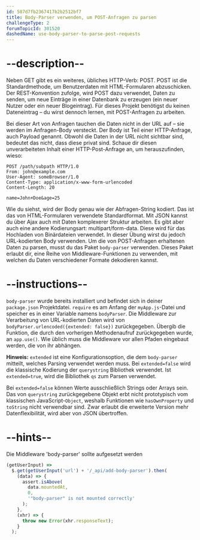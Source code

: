 ```yaml
---
id: 587d7fb2367417b2b2512bf7
title: Body-Parser verwenden, um POST-Anfragen zu parsen
challengeType: 2
forumTopicId: 301520
dashedName: use-body-parser-to-parse-post-requests
---
```


# --description--

Neben GET gibt es ein weiteres, übliches HTTP-Verb: POST. POST ist die Standardmethode, um Benutzerdaten mit HTML-Formularen abzuschicken. Der REST-Konvention zufolge, wird POST dazu verwendet, Daten zu senden, um neue Einträge in einer Datenbank zu erzeugen (ein neuer Nutzer oder ein neuer Blogeintrag). Für dieses Projekt benötigst du keinen Dateneintrag – du wirst dennoch lernen, mit POST-Anfragen zu arbeiten.

Bei dieser Art von Anfragen tauchen die Daten nicht in der URL auf – sie werden im Anfragen-Body versteckt. Der Body ist Teil einer HTTP-Anfrage, auch Payload genannt. Obwohl die Daten in der URL nicht sichtbar sind, bedeutet das nicht, dass diese privat sind. Schaue dir diesen unverarbeiteten Inhalt einer HTTP-Post-Anfrage an, um herauszufinden, wieso:

```http
POST /path/subpath HTTP/1.0
From: john@example.com
User-Agent: someBrowser/1.0
Content-Type: application/x-www-form-urlencoded
Content-Length: 20

name=John+Doe&age=25
```

Wie du siehst, wird der Body genau wie der Abfragen-String kodiert. Das ist das von HTML-Formularen verwendete Standardformat. Mit JSON kannst du über Ajax auch mit Daten komplexerer Struktur arbeiten. Es gibt aber auch eine andere Kodierungsart: multipart/form-data. Diese wird für das Hochladen von Binärdateien verwendet. In dieser Übung wirst du jedoch URL-kodierten Body verwenden. Um die von POST-Anfragen erhaltenen Daten zu parsen, musst du das Paket `body-parser` verwenden. Dieses Paket erlaubt dir, eine Reihe von Middleware-Funktionen zu verwenden, mit welchen du Daten verschiedener Formate dekodieren kannst.

# --instructions--

`body-parser` wurde bereits installiert und befindet sich in deiner `package.json` Projektdatei. `require` es am Anfang der `myApp.js`-Datei und speicher es in einer Variable namens `bodyParser`. Die Middleware zur Verarbeitung von URL-kodierten Daten wird von `bodyParser.urlencoded({extended: false})` zurückgegeben. Übergib die Funktion, die durch den vorherigen Methodenaufruf zurückgegeben wurde, an `app.use()`. Wie üblich muss die Middleware vor allen Pfaden eingebaut werden, die von ihr abhängen.

**Hinweis:** `extended` ist eine Konfigurationsoption, die dem `body-parser` mitteilt, welches Parsing verwendet werden muss. Bei `extended=false` wird die klassische Kodierung der `querystring` Bibliothek verwendet. Ist `extended=true`, wird die Bibliothek `qs` zum Parsen verwendet.

Bei `extended=false` können Werte ausschließlich Strings oder Arrays sein. Das von `querystring` zurückgegebene Objekt erbt nicht prototypisch vom klassischen JavaScript-`Object`, weshalb Funktionen wie `hasOwnProperty` und `toString` nicht verwendbar sind. Zwar erlaubt die erweiterte Version mehr Datenflexibilität, wird aber von JSON übertroffen.

# --hints--

Die Middleware 'body-parser' sollte aufgesetzt werden

```js
(getUserInput) =>
  $.get(getUserInput('url') + '/_api/add-body-parser').then(
    (data) => {
      assert.isAbove(
        data.mountedAt,
        0,
        '"body-parser" is not mounted correctly'
      );
    },
    (xhr) => {
      throw new Error(xhr.responseText);
    }
  );
```

